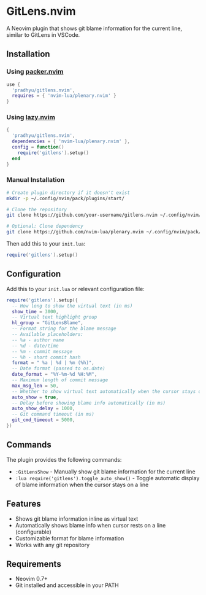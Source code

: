 # GitLens.nvim

A Neovim plugin that shows git blame information for the current line, similar to GitLens in VSCode.

## Installation

### Using [packer.nvim](https://github.com/wbthomason/packer.nvim)

```lua
use {
  'pradhyu/gitlens.nvim',
  requires = { 'nvim-lua/plenary.nvim' }
}
```

### Using [lazy.nvim](https://github.com/folke/lazy.nvim)

```lua
{
  'pradhyu/gitlens.nvim',
  dependencies = { 'nvim-lua/plenary.nvim' },
  config = function()
    require('gitlens').setup()
  end
}
```

### Manual Installation

```bash
# Create plugin directory if it doesn't exist
mkdir -p ~/.config/nvim/pack/plugins/start/

# Clone the repository
git clone https://github.com/your-username/gitlens.nvim ~/.config/nvim/pack/plugins/start/gitlens.nvim

# Optional: Clone dependency
git clone https://github.com/nvim-lua/plenary.nvim ~/.config/nvim/pack/plugins/start/plenary.nvim
```

Then add this to your `init.lua`:

```lua
require('gitlens').setup()
```

## Configuration

Add this to your `init.lua` or relevant configuration file:

```lua
require('gitlens').setup({
  -- How long to show the virtual text (in ms)
  show_time = 3000,
  -- Virtual text highlight group
  hl_group = "GitLensBlame",
  -- Format string for the blame message
  -- Available placeholders:
  -- %a - author name
  -- %d - date/time
  -- %m - commit message
  -- %h - short commit hash
  format = " %a | %d | %m (%h)",
  -- Date format (passed to os.date)
  date_format = "%Y-%m-%d %H:%M",
  -- Maximum length of commit message
  max_msg_len = 50,
  -- Whether to show virtual text automatically when the cursor stays on a line
  auto_show = true,
  -- Delay before showing blame info automatically (in ms)
  auto_show_delay = 1000,
  -- Git command timeout (in ms)
  git_cmd_timeout = 5000,
})
```

## Commands

The plugin provides the following commands:

- `:GitLensShow` - Manually show git blame information for the current line
- `:lua require('gitlens').toggle_auto_show()` - Toggle automatic display of blame information when the cursor stays on a line

## Features

- Shows git blame information inline as virtual text
- Automatically shows blame info when cursor rests on a line (configurable)
- Customizable format for blame information
- Works with any git repository

## Requirements

- Neovim 0.7+
- Git installed and accessible in your PATH
